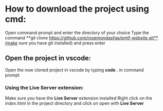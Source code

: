 # How to download the project using cmd:
Open command prompt and enter the directory of your choice
Type the command **git clone https://github.com/rosemondasilga/emtf-website.git**(make sure you have git installed)  and press enter

## Open the project in vscode:
Open the now cloned project in vscode by typing **code .** in command prompt

### Using the Live Server extension:
Make sure you have the __Live Server__ extension installed
Right click on the *index.html* in the project directory and click on open with __Live Server__
